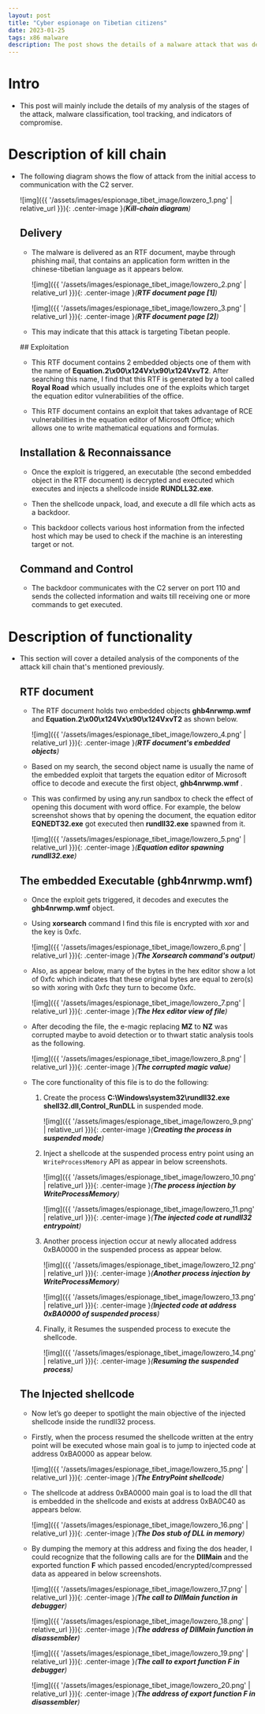 ```yaml
---
layout: post
title: "Cyber espionage on Tibetian citizens"
date: 2023-01-25
tags: x86 malware 
description: The post shows the details of a malware attack that was developed by a Chinese state-sponsored group to spy on Tibetian citizens. 
---
```


# Intro

- This post will mainly include the details of my analysis of the stages of the attack, malware classification, tool tracking, and indicators of compromise.  

# Description of kill chain

- The following diagram shows the flow of attack from the initial access to communication with the C2 server.
  
  ![img]({{ '/assets/images/espionage_tibet_image/lowzero_1.png' | relative_url }}){: .center-image }*(**Kill-chain diagram**)*

  ## Delivery
  
  - The malware is delivered as an RTF document, maybe through phishing mail, that contains an application form written in the chinese-tibetian language as it appears below.
    
    ![img]({{ '/assets/images/espionage_tibet_image/lowzero_2.png' | relative_url }}){: .center-image }*(**RTF document page [1]**)*
 
    ![img]({{ '/assets/images/espionage_tibet_image/lowzero_3.png' | relative_url }}){: .center-image }*(**RTF document page [2]**)*

  - This may indicate that this attack is targeting Tibetan people.

  <p></p>
  ## Exploitation
  
  - This RTF document contains 2 embedded objects one of them with the name of **Equation.2\x00\x124Vx\x90\x124VxvT2**. After searching this name, I find that this RTF is generated by a tool called **Royal Road** which usually includes one of the exploits which target the equation editor vulnerabilities of the office.
  
  - This RTF document contains an exploit that takes advantage of  RCE vulnerabilities in the equation editor of Microsoft Office; which allows one to write mathematical equations and formulas.
  
  
  
  ## Installation & Reconnaissance
  
  - Once the exploit is triggered, an executable (the second embedded object in the RTF document) is decrypted and executed which executes and injects a shellcode inside **RUNDLL32.exe**.
 
  - Then the shellcode unpack, load, and execute a dll file which acts as a backdoor.

  - This backdoor collects various host information from the infected host which may be used to check if the machine is an interesting target or not.
  
  
  ## Command and Control
 
  - The backdoor communicates with the C2 server on port 110 and sends the collected information and waits till receiving one or more commands to get executed.
   

# Description of functionality

- This section will cover a detailed analysis of the components of the attack kill chain that's mentioned previously.
 
  ## RTF document
  
  - The RTF document holds two embedded objects **ghb4nrwmp.wmf** and **Equation.2\x00\x124Vx\x90\x124VxvT2** as shown below.
     
     ![img]({{ '/assets/images/espionage_tibet_image/lowzero_4.png' | relative_url }}){: .center-image }*(**RTF document's embedded objects**)*
  
  - Based on my search, the second object name is usually the name of the embedded exploit that targets the equation editor of Microsoft office to decode and execute the first object, **ghb4nrwmp.wmf** . 
    
  - This was confirmed by using any.run sandbox to check the effect of opening this document with word office. For example, the below screenshot shows that by opening the document, the equation editor **EQNEDT32.exe** got executed then **rundll32.exe** spawned from it.  
  
     ![img]({{ '/assets/images/espionage_tibet_image/lowzero_5.png' | relative_url }}){: .center-image }*(**Equation editor spawning rundll32.exe**)*  
    
  ## The embedded Executable (ghb4nrwmp.wmf)
  
  - Once the exploit gets triggered, it decodes and executes the **ghb4nrwmp.wmf** object.
  
  - Using **xorsearch** command I find this file is encrypted with xor and the key is 0xfc.
  
     ![img]({{ '/assets/images/espionage_tibet_image/lowzero_6.png' | relative_url }}){: .center-image }*(**The Xorsearch command's output**)*  
  
  - Also, as appear below, many of the bytes in the hex editor show a lot of 0xfc which indicates that these original bytes are equal to zero(s) so with xoring with 0xfc they turn to become 0xfc.  
  
     ![img]({{ '/assets/images/espionage_tibet_image/lowzero_7.png' | relative_url }}){: .center-image }*(**The Hex editor view of file**)* 

  - After decoding the file, the e-magic replacing **MZ** to **NZ** was corrupted maybe to avoid detection or to thwart static analysis tools as the following.
  
     ![img]({{ '/assets/images/espionage_tibet_image/lowzero_8.png' | relative_url }}){: .center-image }*(**The corrupted magic value**)*
  
    
  - The core functionality of this file is to do the following:
    1. Create the process **C:\Windows\system32\rundll32.exe shell32.dll,Control_RunDLL** in suspended mode.
      
       ![img]({{ '/assets/images/espionage_tibet_image/lowzero_9.png' | relative_url }}){: .center-image }*(**Creating the process in suspended mode**)*
 
    2. Inject a shellcode at the suspended process entry point using an ``WriteProcessMemory`` API as appear in below screenshots.
       
       ![img]({{ '/assets/images/espionage_tibet_image/lowzero_10.png' | relative_url }}){: .center-image }*(**The process injection by WriteProcessMemory**)*
     
       ![img]({{ '/assets/images/espionage_tibet_image/lowzero_11.png' | relative_url }}){: .center-image }*(**The injected code at rundll32 entrypoint**)*      
      
    3. Another process injection occur at newly allocated address 0xBA0000 in the suspended process as appear below.  
     
       ![img]({{ '/assets/images/espionage_tibet_image/lowzero_12.png' | relative_url }}){: .center-image }*(**Another process injection by WriteProcessMemory**)*
     
       ![img]({{ '/assets/images/espionage_tibet_image/lowzero_13.png' | relative_url }}){: .center-image }*(**Injected code at address 0xBA0000 of suspended process**)*      
      
    4.  Finally, it Resumes the suspended process to execute the shellcode.
     
        ![img]({{ '/assets/images/espionage_tibet_image/lowzero_14.png' | relative_url }}){: .center-image }*(**Resuming the suspended process**)*    
      
  
  ## The Injected shellcode
  - Now let’s go deeper to spotlight the main objective of the injected shellcode inside the rundll32 process.
  
  - Firstly, when the process resumed the shellcode written at the entry point will be executed whose main goal is to jump to injected code at address 0xBA0000 as appear below.
    
    ![img]({{ '/assets/images/espionage_tibet_image/lowzero_15.png' | relative_url }}){: .center-image }*(**The EntryPoint shellcode**)*   

  - The shellcode at address 0xBA0000 main goal is to load the dll that is embedded in the shellcode and exists at address 0xBA0C40 as appears below.
    
    ![img]({{ '/assets/images/espionage_tibet_image/lowzero_16.png' | relative_url }}){: .center-image }*(**The Dos stub of DLL in memory**)*  
  
  - By dumping the memory at this address and fixing the dos header, I could recognize that the following calls are for the **DllMain** and the exported function **F** which passed encoded/encrypted/compressed data as appeared in below screenshots.
    
    ![img]({{ '/assets/images/espionage_tibet_image/lowzero_17.png' | relative_url }}){: .center-image }*(**The call to DllMain function in debugger**)* 
    
    ![img]({{ '/assets/images/espionage_tibet_image/lowzero_18.png' | relative_url }}){: .center-image }*(**The address of DllMain function in disassembler**)*
       
    ![img]({{ '/assets/images/espionage_tibet_image/lowzero_19.png' | relative_url }}){: .center-image }*(**The call to export function F in debugger**)*
    
    ![img]({{ '/assets/images/espionage_tibet_image/lowzero_20.png' | relative_url }}){: .center-image }*(**The address of export function F in disassembler**)*
 

  
